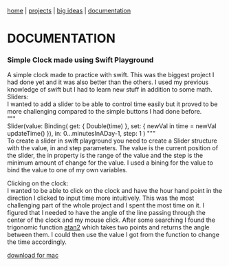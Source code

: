 [home](https://sanduran.github.io) | [projects](https://sanduran.github.io/projects) | [big ideas](https://sanduran.github.io/big_ideas) | [documentation](https://sanduran.github.io/documentation)

# DOCUMENTATION
### Simple Clock made using Swift Playground
A simple clock made to practice with swift. This was the biggest project I had done yet and it was also better than the others. I used my previous knowledge of swift but I had to learn new stuff in addition to some math.  
Sliders:  
I wanted to add a slider to be able to control time easily but it proved to be more challenging compared to the simple buttons I had done before.  
"""  
Slider(value: Binding(
  get: { Double(time) },
  set: { newVal in
    time = newVal
    updateTime()
  }),
    in: 0...minutesInADay-1, step: 1
)
"""  
To create a slider in swift playground you need to create a Slider structure with the value, in and step parameters. The value is the current position of the slider, the in property is the range of the value and the step is the minimum amount of change for the value. I used a bining for the value to bind the value to one of my own variables.

Clicking on the clock:  
I wanted to be able to click on the clock and have the hour hand point in the direction I clicked to input time more intuitively. This was the most challenging part of the whole project and I spent the most time on it. I figured that I needed to have the angle of the line passing through the center of the clock and my mouse click. After some searching I found the trigonomic function [atan2](https://en.wikipedia.org/wiki/Atan2) which takes two points and returns the angle between them. I could then use the value I got from the function to change the time accordingly.  

[download for mac](https://sanduran.github.io/assets/swiftClock/ClockV2.zip)
